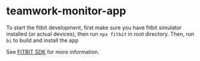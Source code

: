 # teamwork-monitor-app

To start the fitbit development, first make sure you have fitbit simulator installed (or actual devices), then run `npx fitbit` in root directory. Then, run `bi` to build and install the app

See [FITBIT SDK](https://dev.fitbit.com/getting-started/) for more information.
 